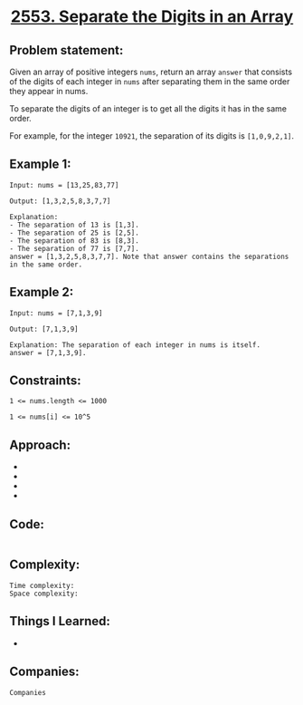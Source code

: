 <h1 align="center"><a href="https://leetcode.com/problems/separate-the-digits-in-an-array/" target="_blank">2553. Separate the Digits in an Array</a></h1>

## Problem statement:
Given an array of positive integers `nums`, return an array `answer` that consists of the digits of each integer in `nums` after separating them in the same order they appear in nums.

To separate the digits of an integer is to get all the digits it has in the same order.

For example, for the integer `10921`, the separation of its digits is `[1,0,9,2,1]`.


## Example 1:

```
Input: nums = [13,25,83,77]

Output: [1,3,2,5,8,3,7,7]

Explanation: 
- The separation of 13 is [1,3].
- The separation of 25 is [2,5].
- The separation of 83 is [8,3].
- The separation of 77 is [7,7].
answer = [1,3,2,5,8,3,7,7]. Note that answer contains the separations in the same order.
```

## Example 2:

```
Input: nums = [7,1,3,9]

Output: [7,1,3,9]

Explanation: The separation of each integer in nums is itself.
answer = [7,1,3,9].
```


## Constraints:

```
1 <= nums.length <= 1000

1 <= nums[i] <= 10^5
```


 

## Approach:

- 
  
- 
  
-
  
- 



## Code: 

```java

```



## Complexity:

```
Time complexity:  
Space complexity:
```

## Things I Learned:

- 
  


## Companies:

```
Companies
```





